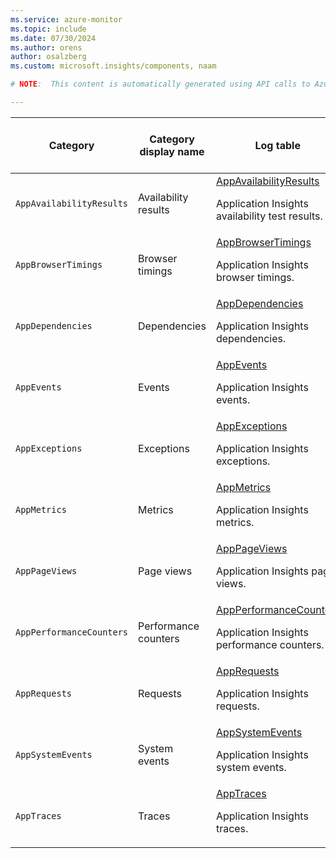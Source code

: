 ```yaml
---
ms.service: azure-monitor
ms.topic: include
ms.date: 07/30/2024
ms.author: orens
author: osalzberg
ms.custom: microsoft.insights/components, naam

# NOTE:  This content is automatically generated using API calls to Azure. Any edits made on these files will be overwritten in the next run of the script. 

---
```

  
  
|Category|Category display name| Log table| [Supports basic log plan](/azure/azure-monitor/logs/basic-logs-configure?tabs=portal-1#compare-the-basic-and-analytics-log-data-plans)|[Supports ingestion-time transformation](/azure/azure-monitor/essentials/data-collection-transformations)| Example queries |Costs to export|
|---|---|---|---|---|---|---|
|`AppAvailabilityResults` |Availability results |[AppAvailabilityResults](/azure/azure-monitor/reference/tables/appavailabilityresults)<p>Application Insights availability test results.|No|Yes||No |
|`AppBrowserTimings` |Browser timings |[AppBrowserTimings](/azure/azure-monitor/reference/tables/appbrowsertimings)<p>Application Insights browser timings.|No|Yes||No |
|`AppDependencies` |Dependencies |[AppDependencies](/azure/azure-monitor/reference/tables/appdependencies)<p>Application Insights dependencies.|No|Yes|[Queries](/azure/azure-monitor/reference/queries/appdependencies)|No |
|`AppEvents` |Events |[AppEvents](/azure/azure-monitor/reference/tables/appevents)<p>Application Insights events.|No|Yes||No |
|`AppExceptions` |Exceptions |[AppExceptions](/azure/azure-monitor/reference/tables/appexceptions)<p>Application Insights exceptions.|No|Yes|[Queries](/azure/azure-monitor/reference/queries/appexceptions)|No |
|`AppMetrics` |Metrics |[AppMetrics](/azure/azure-monitor/reference/tables/appmetrics)<p>Application Insights metrics.|No|Yes||No |
|`AppPageViews` |Page views |[AppPageViews](/azure/azure-monitor/reference/tables/apppageviews)<p>Application Insights page views.|No|Yes|[Queries](/azure/azure-monitor/reference/queries/apppageviews)|No |
|`AppPerformanceCounters` |Performance counters |[AppPerformanceCounters](/azure/azure-monitor/reference/tables/appperformancecounters)<p>Application Insights performance counters.|No|Yes||No |
|`AppRequests` |Requests |[AppRequests](/azure/azure-monitor/reference/tables/apprequests)<p>Application Insights requests.|No|Yes|[Queries](/azure/azure-monitor/reference/queries/apprequests)|No |
|`AppSystemEvents` |System events |[AppSystemEvents](/azure/azure-monitor/reference/tables/appsystemevents)<p>Application Insights system events.|No|Yes||No |
|`AppTraces` |Traces |[AppTraces](/azure/azure-monitor/reference/tables/apptraces)<p>Application Insights traces.|No|Yes||No |